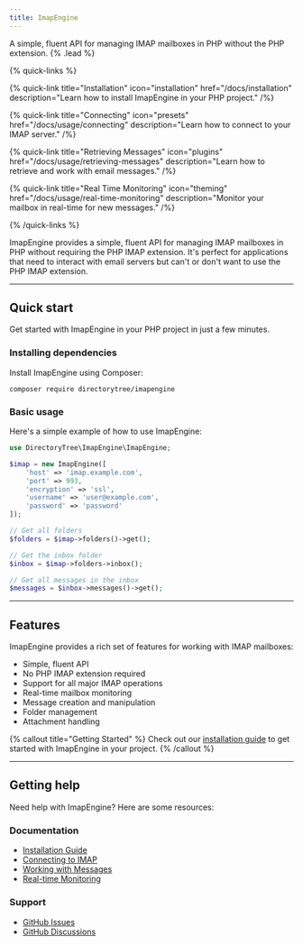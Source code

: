 ```yaml
---
title: ImapEngine
---
```


A simple, fluent API for managing IMAP mailboxes in PHP without the PHP extension. {% .lead %}

{% quick-links %}

{% quick-link title="Installation" icon="installation" href="/docs/installation" description="Learn how to install ImapEngine in your PHP project." /%}

{% quick-link title="Connecting" icon="presets" href="/docs/usage/connecting" description="Learn how to connect to your IMAP server." /%}

{% quick-link title="Retrieving Messages" icon="plugins" href="/docs/usage/retrieving-messages" description="Learn how to retrieve and work with email messages." /%}

{% quick-link title="Real Time Monitoring" icon="theming" href="/docs/usage/real-time-monitoring" description="Monitor your mailbox in real-time for new messages." /%}

{% /quick-links %}

ImapEngine provides a simple, fluent API for managing IMAP mailboxes in PHP without requiring the PHP IMAP extension. It's perfect for applications that need to interact with email servers but can't or don't want to use the PHP IMAP extension.

---

## Quick start

Get started with ImapEngine in your PHP project in just a few minutes.

### Installing dependencies

Install ImapEngine using Composer:

```shell
composer require directorytree/imapengine
```

### Basic usage

Here's a simple example of how to use ImapEngine:

```php
use DirectoryTree\ImapEngine\ImapEngine;

$imap = new ImapEngine([
    'host' => 'imap.example.com',
    'port' => 993,
    'encryption' => 'ssl',
    'username' => 'user@example.com',
    'password' => 'password'
]);

// Get all folders
$folders = $imap->folders()->get();

// Get the inbox folder
$inbox = $imap->folders->inbox();

// Get all messages in the inbox
$messages = $inbox->messages()->get();
```

---

## Features

ImapEngine provides a rich set of features for working with IMAP mailboxes:

- Simple, fluent API
- No PHP IMAP extension required
- Support for all major IMAP operations
- Real-time mailbox monitoring
- Message creation and manipulation
- Folder management
- Attachment handling

{% callout title="Getting Started" %}
Check out our [installation guide](/docs/installation) to get started with ImapEngine in your project.
{% /callout %}

---

## Getting help

Need help with ImapEngine? Here are some resources:

### Documentation

- [Installation Guide](/docs/installation)
- [Connecting to IMAP](/docs/usage/connecting)
- [Working with Messages](/docs/usage/messages)
- [Real-time Monitoring](/docs/usage/monitoring)

### Support

- [GitHub Issues](https://github.com/DirectoryTree/ImapEngine/issues)
- [GitHub Discussions](https://github.com/DirectoryTree/ImapEngine/discussions)

